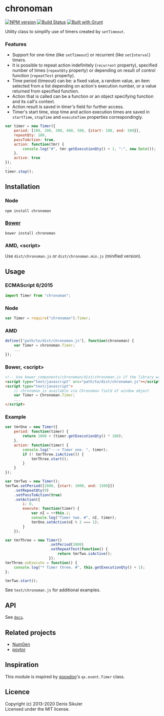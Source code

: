 # chronoman

[![NPM version](https://badge.fury.io/js/chronoman.png)](http://badge.fury.io/js/chronoman)
[![Build Status](https://secure.travis-ci.org/gamtiq/chronoman.png?branch=master)](http://travis-ci.org/gamtiq/chronoman)
[![Built with Grunt](https://gruntjs.com/cdn/builtwith.png)](http://gruntjs.com/)

Utility class to simplify use of timers created by `setTimeout`.

### Features

* Support for one-time (like `setTimeout`) or recurrent (like `setInterval`) timers.
* It is possible to repeat action indefinitely (`recurrent` property),
  specified number of times (`repeatQty` property) or depending on
  result of control function (`repeatTest` property).
* Time period (timeout) can be: a fixed value, a random value, an item selected from a list
  depending on action's execution number, or a value returned from specified function.
* Action that is called can be a function or an object specifying function and its call's context.
* Action result is saved in timer's field for further access.
* Timer's start time, stop time and action execution times are saved in
  `startTime`, `stopTime` and `executeTime` properties correspondingly.

```js
var timer = new Timer({
    period: [100, 200, 300, 400, 500, {start: 100, end: 500}],
    repeatQty: 100,
    passToAction: true,
    action: function(tmr) {
        console.log("#", tmr.getExecutionQty() + 1, ":", new Date());
    },
    active: true
});
...
timer.stop();
```

## Installation

### Node

    npm install chronoman

### [Bower](https://bower.io)

    bower install chronoman

### AMD, &lt;script&gt;

Use `dist/chronoman.js` or `dist/chronoman.min.js` (minified version).

## Usage

### ECMAScript 6/2015

```js
import Timer from "chronoman";
```

### Node

```js
var Timer = require("chronoman").Timer;
```

### AMD

```js
define(["path/to/dist/chronoman.js"], function(chronoman) {
    var Timer = chronoman.Timer;
    ...
});
```

### Bower, &lt;script&gt;

```html
<!-- Use bower_components/chronoman/dist/chronoman.js if the library was installed by Bower -->
<script type="text/javascript" src="path/to/dist/chronoman.js"></script>
<script type="text/javascript">
    // сhronoman is available via Chronoman field of window object
    var Timer = Chronoman.Timer;
    ...
</script>
```

### Example

```js
var tmrOne = new Timer({
    period: function(timer) {
        return 1000 + (timer.getExecutionQty() * 100);
    },
    action: function(timer) {
        console.log("---> Timer one. ", timer);
        if (! tmrThree.isActive()) {
            tmrThree.start();
        }
    }
});

var tmrTwo = new Timer();
tmrTwo.setPeriod([2000, {start: 1000, end: 1500}])
    .setRepeatQty(9)
    .setPassToAction(true)
    .setAction({
        i: 0,
        execute: function(timer) {
            var nI = ++this.i;
            console.log("Timer two. #", nI, timer);
            tmrOne.setActive(nI % 2 === 1);
        }
    });

var tmrThree = new Timer()
                    .setPeriod(3000)
                    .setRepeatTest(function() {
                        return tmrTwo.isActive();
                    });
tmrThree.onExecute = function() {
    console.log("* Timer three. #", this.getExecutionQty() + 1);
};

tmrTwo.start();
```

See `test/chronoman.js` for additional examples.


## API

See [`docs`](https://gamtiq.github.io/chronoman/).

## Related projects

* [NumGen](https://github.com/gamtiq/numgen)
* [povtor](https://github.com/gamtiq/povtor)

## Inspiration

This module is inspired by [qooxdoo](http://qooxdoo.org)'s `qx.event.Timer` class.

## Licence

Copyright (c) 2013-2020 Denis Sikuler  
Licensed under the MIT license.
